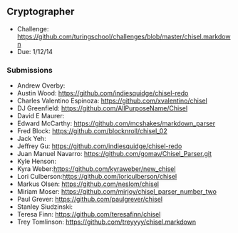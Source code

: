 ## Cryptographer

* Challenge: https://github.com/turingschool/challenges/blob/master/chisel.markdown
* Due: 1/12/14

### Submissions

* Andrew Overby:
* Austin Wood: https://github.com/indiesquidge/chisel-redo
* Charles Valentino Espinoza: https://github.com/xvalentino/chisel
* DJ Greenfield: https://github.com/AllPurposeName/Chisel
* David E Maurer:
* Edward McCarthy: https://github.com/mcshakes/markdown_parser
* Fred Block: https://github.com/blocknroll/chisel_02
* Jack Yeh:
* Jeffrey Gu: https://github.com/indiesquidge/chisel-redo
* Juan Manuel Navarro: https://github.com/gomav/Chisel_Parser.git
* Kyle Henson:
* Kyra Weber:https://github.com/kyraweber/new_chisel
* Lori Culberson:https://github.com/loriculberson/chisel
* Markus Olsen: https://github.com/neslom/chisel
* Miriam Moser: https://github.com/mirjoy/chisel_parser_number_two
* Paul Grever: https://github.com/paulgrever/chisel
* Stanley Siudzinski:
* Teresa Finn: https://github.com/teresafinn/chisel
* Trey Tomlinson: https://github.com/treyyyy/chisel.markdown
